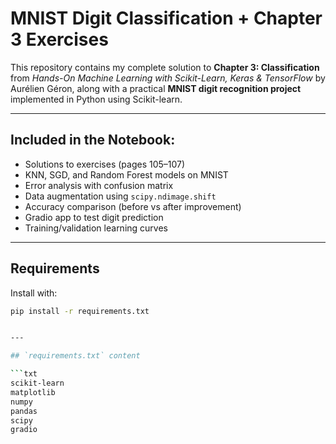 # MNIST Digit Classification + Chapter 3 Exercises

This repository contains my complete solution to **Chapter 3: Classification** from *Hands-On Machine Learning with Scikit-Learn, Keras & TensorFlow* by Aurélien Géron, along with a practical **MNIST digit recognition project** implemented in Python using Scikit-learn.

---

## Included in the Notebook:
- Solutions to exercises (pages 105–107)
- KNN, SGD, and Random Forest models on MNIST
- Error analysis with confusion matrix
- Data augmentation using `scipy.ndimage.shift`
- Accuracy comparison (before vs after improvement)
- Gradio app to test digit prediction
- Training/validation learning curves

---

## Requirements

Install with:

```bash
pip install -r requirements.txt


---

## `requirements.txt` content

```txt
scikit-learn
matplotlib
numpy
pandas
scipy
gradio



